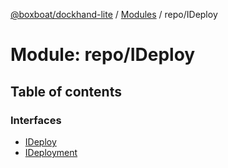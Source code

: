 [@boxboat/dockhand-lite](../README.md) / [Modules](../modules.md) / repo/IDeploy

# Module: repo/IDeploy

## Table of contents

### Interfaces

- [IDeploy](../interfaces/repo_ideploy.ideploy.md)
- [IDeployment](../interfaces/repo_ideploy.ideployment.md)
